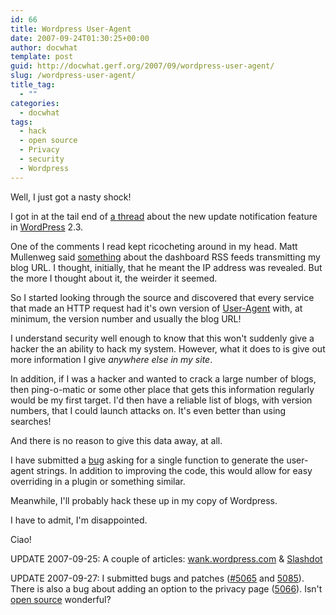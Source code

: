 ```yaml
---
id: 66
title: Wordpress User-Agent
date: 2007-09-24T01:30:25+00:00
author: docwhat
template: post
guid: http://docwhat.gerf.org/2007/09/wordpress-user-agent/
slug: /wordpress-user-agent/
title_tag:
  - ""
categories:
  - docwhat
tags:
  - hack
  - open source
  - Privacy
  - security
  - Wordpress
---
```

Well, I just got a nasty shock!

I got in at the tail end of <a href="http://comox.textdrive.com/pipermail/wp-hackers/2007-September/014885.html"> a thread</a> about the new update notification feature in <a href="http://wordpress.org">WordPress</a> 2.3.

One of the comments I read kept ricocheting around in my head.  Matt Mullenweg said <a href="http://comox.textdrive.com/pipermail/wp-hackers/2007-September/014856.html">something</a> about the dashboard RSS feeds transmitting my blog URL.  I thought, initially, that he meant the IP address was revealed. But the more I thought about it, the weirder it seemed.

So I started looking through the source and discovered that every service that made an HTTP request had it's own version of <a href="http://en.wikipedia.org/wiki/User_agent">User-Agent</a> with, at minimum, the version number and usually the blog URL!

I understand security well enough to know that this won't suddenly give a hacker the an ability to hack my system.  However, what it does to is give out more information I give <em>anywhere else in my site</em>.

In addition, if I was a hacker and wanted to crack a large number of blogs, then ping-o-matic or some other place that gets this information regularly would be my first target.  I'd then have a reliable list of blogs, with version numbers, that I could launch attacks on.  It's even better than using searches!

And there is no reason to give this data away, at all.

I have submitted a <a href="http://trac.wordpress.org/ticket/5065">bug</a> asking for a single function to generate the user-agent strings.  In addition to improving the code, this would allow for easy overriding in a plugin or something similar.

Meanwhile, I'll probably hack these up in my copy of Wordpress.

I have to admit, I'm disappointed.

Ciao!

UPDATE 2007-09-25: A couple of articles: <a href="http://wank.wordpress.com/2007/09/24/wp-phone-home/">wank.wordpress.com</a> &amp; <a href="http://yro.slashdot.org/article.pl?sid=07/09/25/1632246">Slashdot</a>

UPDATE 2007-09-27: I submitted bugs and patches (<a href="http://trac.wordpress.org/ticket/5065">#5065</a> and <a href="http://trac.wordpress.org/ticket/5085">5085</a>).  There is also a bug about adding an option to the privacy page (<a href="http://trac.wordpress.org/ticket/5066">5066</a>). Isn't <a rel="tag" href="http://en.wikipedia.org/wiki/Open_source">open source</a> wonderful?